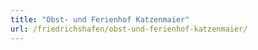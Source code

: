 ```yaml
---
title: "Obst- und Ferienhof Katzenmaier"
url: /friedrichshafen/obst-und-ferienhof-katzenmaier/
---
```

